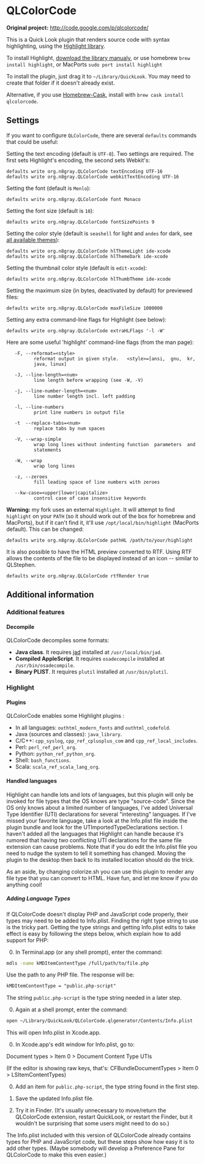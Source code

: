 # QLColorCode

<!--[![Build Status](https://travis-ci.org/i0ntempest/QLColorCode.svg?branch=master)](https://travis-ci.org/i0ntempest/QLColorCode)-->

**Original project:** <http://code.google.com/p/qlcolorcode/>

This is a Quick Look plugin that renders source code with syntax highlighting,
using the [Highlight library](http://www.andre-simon.de).

To install Highlight, [download the library manualy](http://www.andre-simon.de/zip/download.php), or use homebrew `brew install highlight`, or MacPorts `sudo port install highlight`

To install the plugin, just drag it to `~/Library/QuickLook`.
You may need to create that folder if it doesn't already exist.

Alternative, if you use [Homebrew-Cask](https://github.com/caskroom/homebrew-cask),
install with `brew cask install qlcolorcode`.

## Settings
If you want to configure `QLColorCode`, there are several `defaults` commands that could be useful:

Setting the text encoding (default is `UTF-8`).  Two settings are required.  The first sets Highlight's encoding, the second sets Webkit's:

    defaults write org.n8gray.QLColorCode textEncoding UTF-16
    defaults write org.n8gray.QLColorCode webkitTextEncoding UTF-16

Setting the font (default is `Menlo`):

    defaults write org.n8gray.QLColorCode font Monaco

Setting the font size (default is `10`):

    defaults write org.n8gray.QLColorCode fontSizePoints 9

Setting the color style (default is `seashell` for light and `andes` for dark, see [all available themes](http://www.andre-simon.de/dokuwiki/doku.php?id=theme_examples)):

    defaults write org.n8gray.QLColorCode hlThemeLight ide-xcode
    defaults write org.n8gray.QLColorCode hlThemeDark ide-xcode

Setting the thumbnail color style (default is `edit-xcode`):

    defaults write org.n8gray.QLColorCode hlThumbTheme ide-xcode

Setting the maximum size (in bytes, deactivated by default) for previewed files:

    defaults write org.n8gray.QLColorCode maxFileSize 1000000

Setting any extra command-line flags for Highlight (see below):

    defaults write org.n8gray.QLColorCode extraHLFlags '-l -W'

Here are some useful 'highlight' command-line flags (from the man page):

       -F, --reformat=<style>
              reformat output in given style.   <style>=[ansi,  gnu,  kr,
              java, linux]

       -J, --line-length=<num>
              line length before wrapping (see -W, -V)

       -j, --line-number-length=<num>
              line number length incl. left padding

       -l, --line-numbers
              print line numbers in output file

       -t  --replace-tabs=<num>
              replace tabs by num spaces

       -V, --wrap-simple
              wrap long lines without indenting function  parameters  and
              statements

       -W, --wrap
              wrap long lines

       -z, --zeroes
              fill leading space of line numbers with zeroes

       --kw-case=<upper|lower|capitalize>
              control case of case insensitive keywords

**Warning:** my fork uses an external `Highlight`. It will attempt to find `highlight` on your `PATH` (so it should work out of the box for homebrew and MacPorts), but if it can't find it, it'll use `/opt/local/bin/highlight` (MacPorts default). This can be changed:

    defaults write org.n8gray.QLColorCode pathHL /path/to/your/highlight

It is also possible to have the HTML preview converted to RTF.  Using RTF
allows the contents of the file to be displayed instead of an icon -- similar
to QLStephen.

    defaults write org.n8gray.QLColorCode rtfRender true

## Additional information

### Additional features

#### Decompile

QLColorCode decompiles some formats:

- **Java class**. It requires [jad](http://varaneckas.com/jad/) installed at `/usr/local/bin/jad`.
- **Compiled AppleScript**. It requires `osadecompile` installed at `/usr/bin/osadecompile`.
- **Binary PLIST**. It requires `plutil` installed at `/usr/bin/plutil`.

### Highlight

#### Plugins

QLColorCode enables some Highlight plugins :

- In all languages: `outhtml_modern_fonts` and `outhtml_codefold`.
- Java (sources and classes): `java_library`.
- C/C++: `cpp_syslog`, `cpp_ref_cplusplus_com` and `cpp_ref_local_includes`.
- Perl: `perl_ref_perl_org`.
- Python: `python_ref_python_org`.
- Shell: `bash_functions`.
- Scala: `scala_ref_scala_lang_org`.

#### Handled languages
Highlight can handle lots and lots of languages, but this plugin will only be
invoked for file types that the OS knows are type "source-code".  Since the OS
only knows about a limited number of languages, I've added Universal Type
Identifier (UTI) declarations for several "interesting" languages.  If I've
missed your favorite language, take a look at the Info.plist file inside the
plugin bundle and look for the UTImportedTypeDeclarations section.  I
haven't added all the languages that Highlight can handle because it's rumored
that having two conflicting UTI declarations for the same file extension can
cause problems.  Note that if you do edit the Info.plist file you need to
nudge the system to tell it something has changed.  Moving the plugin to the
desktop then back to its installed location should do the trick.

As an aside, by changing colorize.sh you can use this plugin to render any file
type that you can convert to HTML. Have fun, and let me know if you do anything
cool!

##### Adding Language Types

If QLColorCode doesn't display PHP and JavaScript code properly, their types may
need to be added to Info.plist.  Finding the right type string to use is the 
tricky part.  Getting the type strings and getting Info.plist edits to take effect
is easy by following the steps below, which explain how to add support for PHP:

0. In Terminal.app (or any shell prompt), enter the command:
  
  ``` bash
  mdls -name kMDItemContentType /full/path/to/file.php
  ```
  
  Use the path to any PHP file.  The response will be:
  
  ``` txt
  kMDItemContentType = "public.php-script"
  ```
  
  The string `public.php-script` is the type string needed in a later step.
  
0. Again at a shell prompt, enter the command:
  
  ``` bash
  open ~/Library/QuickLook/QLColorCode.qlgenerator/Contents/Info.plist
  ```
  
  This will open Info.plist in Xcode.app.
  
0. In Xcode.app's edit window for Info.plist, go to: 
  
  Document types > Item 0 > Document Content Type UTIs
  
  (If the editor is showing raw keys, that's:
  CFBundleDocumentTypes > Item 0 > LSItemContentTypes)

0. Add an item for `public.php-script`, the type string found in the first step.

0. Save the updated Info.plist file.

0. Try it in Finder.  (It's usually unnecessary to move/return the QLColorCode
  extension, restart QuickLook, or restart the Finder, but it wouldn't be surprising
  that some users might need to do so.)

The Info.plist included with this version of QLColorCode already contains types
for PHP and JavaScript code, but these steps show how easy it is to add other
types.  (Maybe somebody will develop a Preference Pane for QLColorCode to make
this even easier.)
